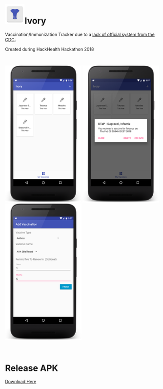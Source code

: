 <h1><img src="Ivory/app/src/main/res/mipmap-hdpi/ic_launcher.png" width="64"/>Ivory</h1>

Vaccination/Immunization Tracker due to a [lack of official system from the CDC:](https://www.cdc.gov/vaccines/adults/vaccination-records.html)

Created during HackHealth Hackathon 2018

<br>

<img src="Ivory/a.png" width="250"> <img src="Ivory/b.png" width="250"> <img src="Ivory/c.png" width="250">

<br>

<h1>Release APK</h1>

[Download Here](https://github.com/trickedoutdavid/Ivory/raw/master/Ivory/app/release/app-release.apk)
